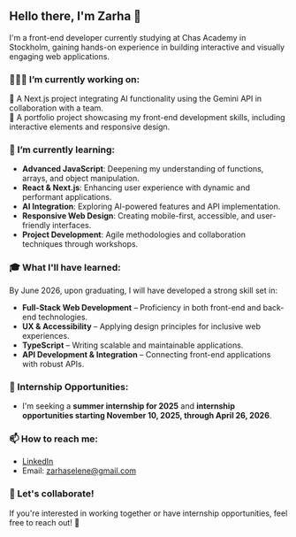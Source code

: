 ## Hello there, I'm Zarha 👋

I'm a front-end developer currently studying at Chas Academy in Stockholm, gaining hands-on experience in building interactive and visually engaging web applications. 

### 👩🏼‍💻 I’m currently working on:
🔹 A Next.js project integrating AI functionality using the Gemini API in collaboration with a team. 
<br>
🔹 A portfolio project showcasing my front-end development skills, including interactive elements and responsive design.
  
### 🌱 I’m currently learning:
- **Advanced JavaScript**: Deepening my understanding of functions, arrays, and object manipulation.
- **React & Next.js**: Enhancing user experience with dynamic and performant applications.
- **AI Integration**: Exploring AI-powered features and API implementation.
- **Responsive Web Design**: Creating mobile-first, accessible, and user-friendly interfaces.
- **Project Development**: Agile methodologies and collaboration techniques through workshops.

### 🎓 What I'll have learned:
By June 2026, upon graduating, I will have developed a strong skill set in:

- **Full-Stack Web Development** – Proficiency in both front-end and back-end technologies.
- **UX & Accessibility** – Applying design principles for inclusive web experiences.
- **TypeScript** – Writing scalable and maintainable applications.
- **API Development & Integration** – Connecting front-end applications with robust APIs.

### 📅 Internship Opportunities:
- I'm seeking a **summer internship for 2025** and **internship opportunities starting November 10, 2025, through April 26, 2026**.

### 📫 How to reach me:
- [LinkedIn](https://www.linkedin.com/in/zarhabuske)
- Email: [zarhaselene@gmail.com](mailto:zarhaselene@gmail.com)

### 🤝 Let's collaborate!
If you're interested in working together or have internship opportunities, feel free to reach out! 🚀
